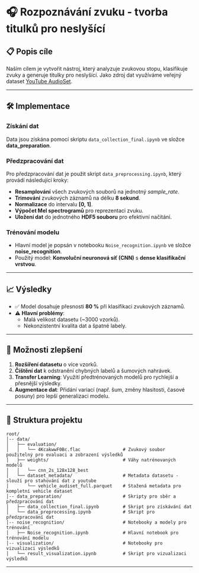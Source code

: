 # 🎧 **Rozpoznávání zvuku - tvorba titulků pro neslyšící**  

## 📋 **Popis cíle**  
Naším cílem je vytvořit nástroj, který analyzuje zvukovou stopu, klasifikuje zvuky a generuje titulky pro neslyšící. 
Jako zdroj dat využíváme veřejný dataset [YouTube AudioSet](https://research.google.com/audioset/unbalanced_train/vehicle.html).  

---

## 🛠️ **Implementace**  

### Získání dat  
Data jsou získána pomocí skriptu `data_collection_final.ipynb` ve složce **data_preparation**.  

### Předzpracování dat  
Pro předzpracování dat je použit skript `data_preprocessing.ipynb`, který provádí následující kroky:  
- **Resamplování** všech zvukových souborů na jednotný *sample_rate*.  
- **Trimování** zvukových záznamů na délku **8 sekund**.  
- **Normalizace** do intervalu **[0, 1]**.  
- **Výpočet Mel spectrogramů** pro reprezentaci zvuku.  
- **Uložení dat** do jednotného **HDF5 souboru** pro efektivní načítání.  

### Trénování modelu  
- Hlavní model je popsán v notebooku `Noise_recognition.ipynb` ve složce **noise_recognition**.  
- Použitý model: **Konvoluční neuronová síť (CNN)** s **dense klasifikační vrstvou**.  

---

## 📈 **Výsledky**  
- ✅ Model dosahuje přesnosti **80 %** při klasifikaci zvukových záznamů.  
- ⚠️ **Hlavní problémy**:  
  - Malá velikost datasetu (~3000 vzorků).  
  - Nekonzistentní kvalita dat a špatné labely.  

---

## 🚀 **Možnosti zlepšení**  
1. **Rozšíření datasetu** o více vzorků.  
2. **Čištění dat** k odstranění chybných labelů a šumových nahrávek.  
3. **Transfer Learning**: Využití předtrénovaných modelů pro rychlejší a přesnější výsledky.  
4. **Augmentace dat**: Přidání variací (např. šum, změny hlasitosti, časové posuny) pro lepší generalizaci modelu.  

---

## 📁 **Struktura projektu**  

```plaintext
root/
│-- data/                     
│   ├── evaluation/           
│   │   └── 4KcakwwF0Bc.flac                # Zvukový soubor použitelný pro evaluaci a zobrazení výsledků
│   ├── weights/                            # Váhy natrénovaných modelů
│   │   └── cnn_2s_128x128_best   
│   └── dataset_metadata/                   # Metadata datasetu - slouží pro stahování dat z youtube
│       └── vehicle_audiset_full.parquet    # Stažená metadata pro kompletní vehicle dataset
│-- data_preparation/                       # Skripty pro sběr a předzpracování dat
│   ├── data_collection_final.ipynb         # Skript pro získávání dat
│   └── data_preprocessing.ipynb            # Skript pro předzpracování dat
│-- noise_recognition/                      # Notebooky a modely pro trénování
│   ├── Noise_recognition.ipynb             # Hlavní notebook pro trénování modelu
│-- visualization/                          # Notebooky pro vizualizaci výsledků
│   └── result_visualization.ipynb          # Skript pro vizualizaci výsledků

```

---
